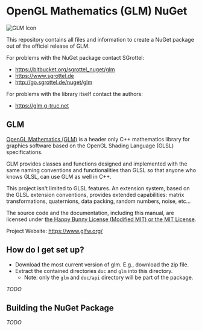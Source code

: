 # OpenGL Mathematics (GLM) NuGet #

![GLM Icon](https://bitbucket.org/sgrottel_nuget/glm/raw/556498f4caa1806a663926db247e032f1828f734/logo.png)

This repository contains all files and information to create a NuGet package out of the officiel release of GLM.

For problems with the NuGet package contact SGrottel: 

* https://bitbucket.org/sgrottel_nuget/glm
* https://www.sgrottel.de
* http://go.sgrottel.de/nuget/glm

For problems with the library itself contact the authors:

* https://glm.g-truc.net

## GLM ##

[OpenGL Mathematics (GLM)](https://glm.g-truc.net) is a header only C++ mathematics library for graphics software based on the OpenGL Shading Language (GLSL) specifications.

GLM provides classes and functions designed and implemented with the same naming conventions and functionalities than GLSL so that anyone who knows GLSL, can use GLM as well in C++.

This project isn't limited to GLSL features. An extension system, based on the GLSL extension conventions, provides extended capabilities: matrix transformations, quaternions, data packing, random numbers, noise, etc...

The source code and the documentation, including this manual, are licensed under [the Happy Bunny License (Modified MIT) or the MIT License](https://glm.g-truc.net/copying.txt).

Project Website: https://www.glfw.org/

## How do I get set up? ##

* Download the most current version of glm. E.g., download the zip file.
* Extract the contained directories `doc` and `glm` into this directory.
    * Note: only the `glm` and `doc/api` directory will be part of the package.


*TODO*

## Building the NuGet Package ##

*TODO*

[//]: # (Install nuget command line tool.)
[//]: # (Run: `make_nuget.ps1 . 5`)
[//]: # ( The first argument is this project directory.)
[//]: # ( The second argument is the build number, which is to be increased each time a new package for the same version is published.)
